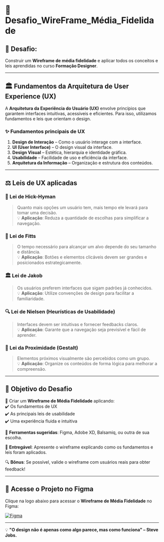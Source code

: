 # 📌 Desafio_WireFrame_Média_Fidelidade

## 🎯 Desafio:
Construir um **Wireframe de média fidelidade** e aplicar todos os conceitos e leis aprendidas no curso **Formação Designer**.

---

## 🏛️ Fundamentos da Arquitetura de User Experience (UX)

A **Arquitetura da Experiência do Usuário (UX)** envolve princípios que garantem interfaces intuitivas, acessíveis e eficientes. Para isso, utilizamos fundamentos e leis que orientam o design.  

### ✨ **Fundamentos principais de UX**  

1. **Design de Interação** – Como o usuário interage com a interface.  
2. **UI (User Interface)** – O design visual da interface.  
3. **Design Visual** – Estética, hierarquia e identidade gráfica.  
4. **Usabilidade** – Facilidade de uso e eficiência da interface.  
5. **Arquitetura da Informação** – Organização e estrutura dos conteúdos.  

---

## ⚖️ **Leis de UX aplicadas**

### 📌 **Lei de Hick-Hyman**
> Quanto mais opções um usuário tem, mais tempo ele levará para tomar uma decisão.  
💡 **Aplicação**: Reduza a quantidade de escolhas para simplificar a navegação.  

### 🎯 **Lei de Fitts**
> O tempo necessário para alcançar um alvo depende do seu tamanho e distância.  
💡 **Aplicação**: Botões e elementos clicáveis devem ser grandes e posicionados estrategicamente.  

### 🏛 **Lei de Jakob**
> Os usuários preferem interfaces que sigam padrões já conhecidos.  
💡 **Aplicação**: Utilize convenções de design para facilitar a familiaridade.  

### 🔍 **Lei de Nielsen (Heurísticas de Usabilidade)**
> Interfaces devem ser intuitivas e fornecer feedbacks claros.  
💡 **Aplicação**: Garante que a navegação seja previsível e fácil de aprender.  

### 🎨 **Lei da Proximidade (Gestalt)**
> Elementos próximos visualmente são percebidos como um grupo.  
💡 **Aplicação**: Organize os conteúdos de forma lógica para melhorar a compreensão.  

---

## 🚀 **Objetivo do Desafio**
📌 Criar um **Wireframe de Média Fidelidade** aplicando:  
✔️ Os fundamentos de UX  
✔️ As principais leis de usabilidade  
✔️ Uma experiência fluida e intuitiva  

🔗 **Ferramentas sugeridas**: Figma, Adobe XD, Balsamiq, ou outra de sua escolha.  

📌 **Entregável**: Apresente o wireframe explicando como os fundamentos e leis foram aplicados.  

🔍 **Bônus**: Se possível, valide o wireframe com usuários reais para obter feedback!  

---

## 🔗 **Acesse o Projeto no Figma**  
Clique na logo abaixo para acessar o **Wireframe de Média Fidelidade** no Figma:

[![Figma](https://upload.wikimedia.org/wikipedia/commons/a/a5/Figma-logo.svg)](https://www.figma.com/design/mGuyAGedXjR2XtDSrK8unc/Wireframe_media-Fidelidade?node-id=0-1&t=DjxjfpVJnXDB3ma5-1)

---

💡 **"O design não é apenas como algo parece, mas como funciona" – Steve Jobs.**
